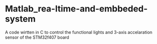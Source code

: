 # Matlab_rea-ltime-and-embbeded-system
A code wirtten in C to control the functional lights and 3-axis accelaration sensor of the STM32f407 board
